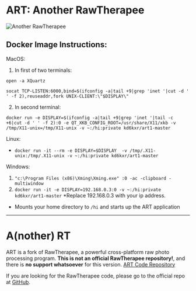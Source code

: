 # ART: Another RawTherapee

![Another RawTherapee](https://bitbucket.org/kd6kxr/art/raw/ce7537c3f720bb23ed794bd841d30252c75365d7/rtdata/images/png/ART-logo-64.png)


## Docker Image Instructions:
MacOS:

1. In first of two terminals:

`open -a XQuartz`

`socat TCP-LISTEN:6000,bind=$(ifconfig -a|tail +9|grep 'inet '|cut -d ' ' -f 2),reuseaddr,fork UNIX-CLIENT:\"$DISPLAY\"`

2. In second terminal:

`docker run -e DISPLAY=$(ifconfig -a|tail +9|grep 'inet '|tail -c +6|cut -d ' ' -f 2):0 -e QT_XKB_CONFIG_ROOT=/usr/share/X11/xkb -v /tmp/X11-unix=/tmp/X11-unix -v ~:/hi:private kd6kxr/art1-master`

Linux:
* `docker run -it --rm -e DISPLAY=$DISPLAY  -v /tmp/.X11-unix:/tmp/.X11-unix -v ~:/hi:private kd6kxr/art1-master`

Windows:
1. `"c:\Program Files (x86)\Xming\Xming.exe" :0 -ac -clipboard -multiwindow`
2. `docker run -it -e DISPLAY=192.168.0.3:0 -v ~:/hi:private kd6kxr/art1-master`
*Replace 192.168.0.3 with your ip address.

* Mounts your home directory to `/hi` and starts up the ART application

<hr>

# A(nother) RT

ART is a fork of RawTherapee, a powerful cross-platform raw photo processing program. **This is not an official RawTherapee repository!**, and there is **no support whatsoever** for this version. [ART Code Repository](https:/bitbucket.org/agriggio/ART)

If you are looking for the RawTherapee code, please go to the official repo at [GitHub](https://github.com/Beep6581/RawTherapee).
